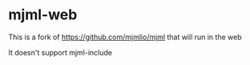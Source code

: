 # mjml-web

This is a fork of https://github.com/mjmlio/mjml that will run in the web

It doesn't support mjml-include